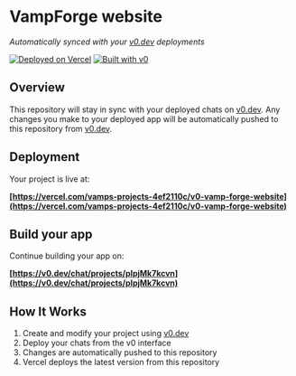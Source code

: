 # VampForge website

*Automatically synced with your [v0.dev](https://v0.dev) deployments*

[![Deployed on Vercel](https://img.shields.io/badge/Deployed%20on-Vercel-black?style=for-the-badge&logo=vercel)](https://vercel.com/vamps-projects-4ef2110c/v0-vamp-forge-website)
[![Built with v0](https://img.shields.io/badge/Built%20with-v0.dev-black?style=for-the-badge)](https://v0.dev/chat/projects/pIpjMk7kcvn)

## Overview

This repository will stay in sync with your deployed chats on [v0.dev](https://v0.dev).
Any changes you make to your deployed app will be automatically pushed to this repository from [v0.dev](https://v0.dev).

## Deployment

Your project is live at:

**[https://vercel.com/vamps-projects-4ef2110c/v0-vamp-forge-website](https://vercel.com/vamps-projects-4ef2110c/v0-vamp-forge-website)**

## Build your app

Continue building your app on:

**[https://v0.dev/chat/projects/pIpjMk7kcvn](https://v0.dev/chat/projects/pIpjMk7kcvn)**

## How It Works

1. Create and modify your project using [v0.dev](https://v0.dev)
2. Deploy your chats from the v0 interface
3. Changes are automatically pushed to this repository
4. Vercel deploys the latest version from this repository